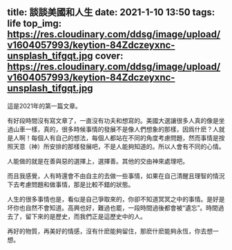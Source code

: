 title: 談談美國和人生
date: 2021-1-10 13:50
tags: life
top_img: https://res.cloudinary.com/ddsg/image/upload/v1604057993/keytion-84Zdczeyxnc-unsplash_tifgqt.jpg
cover: https://res.cloudinary.com/ddsg/image/upload/v1604057993/keytion-84Zdczeyxnc-unsplash_tifgqt.jpg
---
這是2021年的第一篇文章。

有好段時間沒有寫文章了，一直沒有功夫和想寫的。美國大選讓很多人真的像是坐過山車一樣，真的，很多時候事情的發展不是像人們想象的那樣，因爲什麽？人就是人啊！每個人有自己的想法，每個人都站在不同的角度考慮問題，然而事情是按照天意（神）所安排的那樣發展吧，不是人能夠知道的。所以人會有不同的心情。  

人能做的就是在善與惡的選擇上，選擇善。其他的交由神來處理吧。

而且我感覺，人有時還會不由自主的去做一些事情，如果在自己清醒且理智的情況下去考慮問題和做事情，那是比較不錯的狀態。  

人生的很多事情也是，看似是自己爭取來的，你卻不知道冥冥之中的事情。是好是坏你也自然不會知道。高興也好，難過也罷，一段時間過後都會被“遺忘”。時間過去了，留下來的是歷史，而我們正是這歷史中的人。  

再好的物質，再美好的情感，沒有什麽能夠留住，那麽什麽能夠永恆，你去想一想。